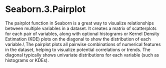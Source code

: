 # Seaborn.3.Pairplot
The pairplot function in Seaborn is a great way to visualize relationships between multiple variables in a dataset. It creates a matrix of scatterplots for each pair of variables, along with optional histograms or Kernel Density Estimation (KDE) plots on the diagonal to show the distribution of each variable.\ 
The pairplot plots all pairwise combinations of numerical features in the dataset, helping to visualize potential correlations or trends. The diagonal typically shows univariate distributions for each variable (such as histograms or KDEs).
